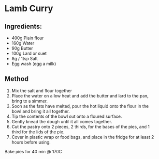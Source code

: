 # Lamb Curry

## Ingredients:

* 400g Plain flour
* 160g Water
* 90g Butter
* 100g Lard or suet
* 8g / 1tsp Salt
* Egg wash (egg a milk)

## Method

1. Mix the salt and flour together
2. Place the water on a low heat and add the butter and lard to the pan, bring to a simmer.
3. Soon as the fats have melted, pour the hot liquid onto the flour in the bowl and bring it all together.
4. Tip the contents of the bowl out onto a floured surface.
5. Gently knead the dough until it all comes together.
6. Cut the pastry onto 2 pieces, 2 thirds, for the bases of the pies, and  1 third for the lids of the pie.
7. Cover in plastic wrap or food bags, and place in the fridge for at least 2 hours before using.

Bake pies for 40 min @ 170C